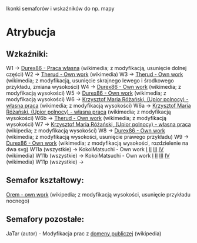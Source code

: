 Ikonki semaforów i wskaźników do np. mapy

# Atrybucja

## Wzkaźniki: 
W1 -> [Durex86 - Praca własna](https://commons.wikimedia.org/wiki/File:W_1_Wska%C5%BAnik_usytuowania.svg) (wikimedia; z modyfikacją, usunięcie dolnej części)
W2 -> [Therud - Own work](https://commons.wikimedia.org/wiki/File:W_2_Wska%C5%BAnik_kierunku_jazdy.svg) (wikimedia)
W3 -> [Therud - Own work](https://commons.wikimedia.org/wiki/File:PKP-W3-Wska%C5%BAnikUniewa%C5%BCnienia.svg) (wikimedia; z modyfikacją, usunięcie skrajnego lewego i środkowego przykładu, zmiana wysokości)
W4 -> [Durex86 - Own work](https://commons.wikimedia.org/wiki/File:W_4_Wska%C5%BAnik_zatrzymania.svg) (wikimedia; z modyfikacją wysokości)
W5 -> [Durex86 - Own work](https://commons.wikimedia.org/wiki/File:W_5_Wska%C5%BAnik_przetaczania.svg) (wikimedia; z modyfikacją wysokości)
W6 -> [Krzysztof Maria Różański, (Upior polnocy) - własna praca](https://commons.wikimedia.org/wiki/File:W_6_Wska%C5%BAnik_ostrzegania.svg) (wikimedia; z modyfikacją wysokości)
W6a -> [Krzysztof Maria Różański, (Upior polnocy) - własna praca](https://commons.wikimedia.org/wiki/File:W_6a_Wska%C5%BAnik_ostrzegania.svg) (wikimedia; z modyfikacją wysokości)
W6b -> [Therud - Own work](https://commons.wikimedia.org/wiki/File:W_6b_Wska%C5%BAnik_ostrzegania.svg) (wikimedia; z modyfikacją wysokości)
W7 -> [Krzysztof Maria Różański, (Upior polnocy) - własna praca](https://commons.wikimedia.org/wiki/File:W_7_Wska%C5%BAnik_ostrzegania.svg) (wikipedia; z modyfikacją wysokości)
W8 -> [Durex86 - Own work](https://commons.wikimedia.org/wiki/File:W_8_Wska%C5%BAnik_ograniczenia_pr%C4%99dko%C5%9Bci.svg) (wikimedia; z modyfikacją wysokości, usunięcie prawego przykładu)
W9 -> [Durex86 - Own work](https://commons.wikimedia.org/wiki/File:W_9_Wska%C5%BAnik_odcinka_ograniczonej_pr%C4%99dko%C5%9Bci.svg) (wikimedia; z modyfikacją wysokości, rozdzielenie na dwa svg)
W11a (wszystkie) -> KokoiMatsuchi - Own work [I](https://commons.wikimedia.org/wiki/File:W11a_-_I.svg) [II](https://commons.wikimedia.org/wiki/File:W11a_-_II.svg) [III](https://commons.wikimedia.org/wiki/File:W11a_-_III.svg) [IV](https://commons.wikimedia.org/wiki/File:W11a_-_IIII.svg) (wikimedia)
W11b (wszystkie) -> KokoiMatsuchi - Own work [I](https://commons.wikimedia.org/wiki/File:W11b_-_I.svg) [II](https://commons.wikimedia.org/wiki/File:W11b_-_II.svg) [III](https://commons.wikimedia.org/wiki/File:W11b_-_III.svg) [IV](https://commons.wikimedia.org/wiki/File:W11b_-_IIII.svg) (wikimedia)
W11p (wszystkie) -> 

## Semafor kształtowy: 
[Orem - own work](https://commons.wikimedia.org/wiki/File:PKP_Sr1.svg) (wikipedia; z modyfikacją wysokości, usunięcie przykładu nocnego) 

## Semafory pozostałe: 
JaTar (autor) - Modyfikacja prac z [domeny publiczej](https://commons.wikimedia.org/wiki/Category:Sygnalizatory_SVG) (wikipedia)
